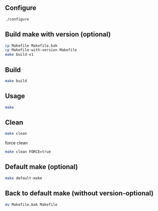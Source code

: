 ## Configure
```bash
./configure
```

## Build make with version (optional)
```bash
cp Makefile Makefile.bak
cp Makefile-with-version Makefile
make build-v1
```

## Build
```bash
make build
```

## Usage
```bash
make
```

## Clean
```bash
make clean
```
force clean
```bash
make clean FORCE=true
```

## Default make (optional)
```bash
make default-make
```

## Back to default make (without version-optional)
```bash
mv Makefile.bak Makefile
```